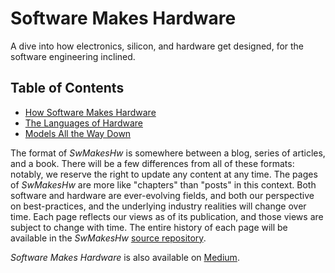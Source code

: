 
# Software Makes Hardware

A dive into how electronics, silicon, and hardware get designed, for the software engineering inclined. 

## Table of Contents

* [How Software Makes Hardware](./content/0000-how-software-makes-hardware)
* [The Languages of Hardware](./content/0001-the-languages-of-hardware)
* [Models All the Way Down](./content/0002-models-all-the-way-down.md)

The format of *SwMakesHw* is somewhere between a blog, series of articles, and a book.  There will be a few differences from all of these formats: notably, we reserve the right to update any content at any time.  The pages of *SwMakesHw* are more like "chapters" than "posts" in this context.  Both software and hardware are ever-evolving fields, and both our perspective on best-practices, and the underlying industry realities will change over time.  Each page reflects our views as of its publication, and those views are subject to change with time.  The entire history of each page will be available in the *SwMakesHw* [source repository](https://github.com/HW21/SwMakesHw).  

*Software Makes Hardware* is also available on [Medium](https://medium.com/software-makes-hardware). 
